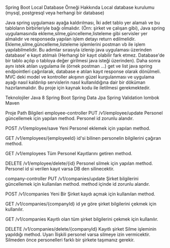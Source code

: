 Spring Boot Local Database Örneği
Hakkında
Local database kurulumu (mysql, postgresql veya herhangi bir database)

Java spring uygulaması ayağa kaldırılması,
İki adet tablo yer alamalı ve bu tabloların birbirleriyle bağı olmalıdır. (Örn: şirket ve çalışan gibi),
Java spring uygulamasında ekleme,silme,güncelleme,listeleme gibi servisler yer almalıdır ve responseda yapılan işlem detayı return edilmelidir.
Ekleme,silme,güncelleme,listeleme işlemlerini postman vb ile işlem yapılabilmelidir. Bu adımlar sırasıyla izlenip java uygulaması üzerinden database’ e kayıt atılmalı (Herhangi bir kayıt olabilir fark etmez. Database'de bir tablo açılıp o tabloya değer girilmesi java isteği üzerinden). Daha sonra aynı istek atılan uygulama ile (örnek postman ...) get ve list java spring endpointleri çağırılarak, database e atılan kayıt response olarak dönülmeli. MVC deki model ve kontroller akışının güzel kurgulanması ve uygulama ayağı nasıl kaldırılıp servislerin nasıl kullanıldığına dair bir döküman hazırlanmalıdır. Bu proje için kaynak kodu ile iletilmesi gerekmektedir.

Teknolojiler
Java 8
Spring Boot
Spring Data Jpa
Spring Validation
lombok
Maven

Proje Path Bilgileri
employee-controller
PUT
/v1/employee/update
Personel güncellemek için yapılan method. Personel id zorunlu alandır.

POST
/v1/employee/save
Yeni Personel eklemek için yapılan method.

GET
/v1/employees/{employeeId}
id'si bilinen personelin bilgilerini çağıran method.

GET
/v1/employees
Tüm Personel Kayıtlarını getiren method.

DELETE
/v1/employee/delete/{id}
Personel silmek için yapılan method. Personel id si verilen kayıt varsa DB den silinecektir.

company-controller
PUT
/v1/companies/update
Şirket bilgilerini güncellemek için kullanılan method. method içinde id zorunlu alandır.

POST
/v1/companies
Yeni Bir Şirket kaydı açmak için kullanılan method.


GET
/v1/companies/{companyId}
id ye göre şirket bilgilerini çekmek için kullanılır.


GET
/v1/companies
Kayıtlı olan tüm şirket bilgilerini çekmek için kullanılır.

DELETE
/v1/companies/delete/{companyId}
Kayıtlı şirket Silme işleminin yapıldığı method. Uyarı İlişkili personel varsa silmeye izin vermicektir. Silmeden önce personelleri farklı bir şirkete taşımanız gerekir.
